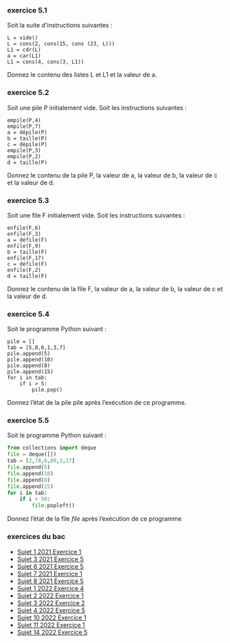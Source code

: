 ### exercice 5.1

Soit la suite d'instructions suivantes :

```
L = vide()
L = cons(2, cons(15, cons (23, L)))
L1 = cdr(L)
a = car(L1)
L1 = cons(4, cons(3, L1))
```
Donnez le contenu des listes L et L1 et la valeur de a.

### exercice 5.2

Soit une pile P initialement vide. Soit les instructions suivantes :

```
empile(P,4)
empile(P,7)
a = dépile(P)
b = taille(P)
c = dépile(P)
empile(P,3)
empile(P,2)
d = taille(P)
```
Donnez le contenu de la pile P, la valeur de a, la valeur de b, la valeur de c et la valeur de d.

### exercice 5.3

Soit une file F initialement vide. Soit les instructions suivantes :

```
enfile(F,6)
enfile(F,3)
a = défile(F)
enfile(F,9)
b = taille(F)
enfile(F,17)
c = défile(F)
enfile(F,2)
d = taille(F)
```
Donnez le contenu de la file F, la valeur de a, la valeur de b, la valeur de c et la valeur de d.


### exercice 5.4

Soit le programme Python suivant :

```	
pile = []
tab = [5,8,6,1,3,7]
pile.append(5)
pile.append(10)
pile.append(8)
pile.append(15)
for i in tab:
    if i > 5:
        pile.pop()
```

Donnez l’état de la pile pile après l’exécution de ce programme.

### exercice 5.5

Soit le programme Python suivant :

```python
from collections import deque
file = deque([])
tab = [2,78,6,89,3,17]
file.append(5)
file.append(10)
file.append(8)
file.append(15)
for i in tab:
    if i > 50:
        file.popleft()
```

Donnez l’état de la file *file* après l’exécution de ce programme

### exercices du bac

- [Sujet 1 2021 Exercice 1](https://pixees.fr/informatiquelycee/term/suj_bac/2021/sujet_01.pdf)
- [Sujet 3 2021 Exercice 5](https://pixees.fr/informatiquelycee/term/suj_bac/2021/sujet_03.pdf)
- [Sujet 6 2021 Exercice 5](https://pixees.fr/informatiquelycee/term/suj_bac/2021/sujet_06.pdf)
- [Sujet 7 2021 Exercice 1](https://pixees.fr/informatiquelycee/term/suj_bac/2021/sujet_07.pdf)
- [Sujet 8 2021 Exercice 5](https://pixees.fr/informatiquelycee/term/suj_bac/2021/sujet_08.pdf)
- [Sujet 1 2022 Exercice 4](https://pixees.fr/informatiquelycee/term/suj_bac/2022/sujet_01.pdf)
- [Sujet 2 2022 Exercice 1](https://pixees.fr/informatiquelycee/term/suj_bac/2022/sujet_02.pdf)
- [Sujet 3 2022 Exercice 2](https://pixees.fr/informatiquelycee/term/suj_bac/2022/sujet_03.pdf)
- [Sujet 4 2022 Exercice 5](https://pixees.fr/informatiquelycee/term/suj_bac/2022/sujet_04.pdf)
- [Sujet 10 2022 Exercice 1](https://pixees.fr/informatiquelycee/term/suj_bac/2022/sujet_10.pdf)
- [Sujet 11 2022 Exercice 1](https://pixees.fr/informatiquelycee/term/suj_bac/2022/sujet_11.pdf)
- [Sujet 14 2022 Exercice 5](https://pixees.fr/informatiquelycee/term/suj_bac/2022/sujet_14.pdf)


